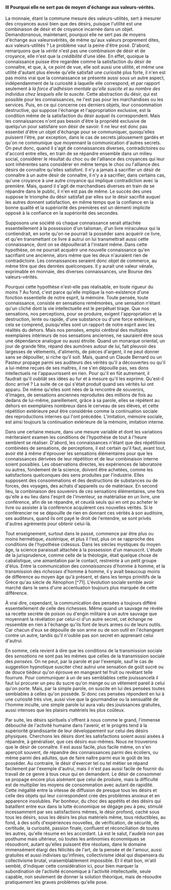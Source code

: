 #### III Pourquoi elle ne sert pas de moyen d'échange aux valeurs-vérités.

La monnaie, étant la commune mesure des valeurs-utilités, sert à mesurer des croyances aussi bien que des désirs, puisque l'utilité est une combinaison de désir et de croyance incarnée dans un objet. Demandonsnous, maintenant, pourquoi elle ne sert pas de moyens d'échange aux valeursvérités, de même qu'aux valeurs proprement dites, aux valeurs-utilités ? Le problème vaut la peine d'être posé. D'abord, remarquons que la _vérité_ n'est pas une combinaison de désir et de croyance, elle n'est que la _crédibilité_ d'une idée. En effet, quoique la connaissance puisse être regardée comme la satisfaction du désir de connaître, et que, à, ce point de vue, elle soit aussi une utilité, et même une utilité d'autant plus élevée qu'elle satisfait une curiosité plus forte, il n'en est pas moins vrai que la connaissance se présente aussi sous un autre aspect, indépendamment de la curiosité à laquelle elle correspond, et par rapport seulement à _la force d'adhésion mentale qu'elle suscite et_ au _nombre des individus chez lesquels elle la suscite._ Cette abstraction du désir, qui est possible pour les connaissances, ne l'est pas pour les marchandises ou les services. Puis, en ce qui concerne ces derniers objets, leur consommation destructive, qui suppose l'échange et l'appropriation exclusive, est la condition même de la satisfaction du désir auquel ils correspondent. Mais les connaissances n'ont pas besoin d'être la propriété exclusive de quelqu'un pour satisfaire son désir de savoir. Il ne leur est donc pas essentiel d'être un objet d'échange pour se communiquer, quoiqu'elles puissent l'être, par exception, dans le cas de secrets jalousement gardés et qu'on ne communique que moyennant la communication d'autres secrets. On peut donc, quand il s'agit de connaissances diverses, contradictoires ou d'accord entre elles, en train de se répandre ensemble dans un milieu social, considérer le résultat du choc ou de l'alliance des croyances qui leur sont inhérentes sans considérer en même temps le choc ou l'alliance des désirs de connaître qu'elles satisfont. Il n'y a jamais à sacrifier un désir de connaître à un autre désir de connaître, il n'y a à sacrifier, dans certains cas, qu'une croyance à une autre croyance qui implique contradiction avec la première. Mais, quand il s'agit de marchandises diverses en train de se répandre dans le public, il n'en est pas de même. Le succès des unes suppose le triomphe du désir satisfait par elles sur le désir sacrifié auquel les autres donnent satisfaction, en même temps que la confiance en la bonne qualité et la supériorité des premières est un démenti implicite opposé à la confiance en la supériorité des secondes.

Supposons une société où chaque connaissance serait attachée essentiellement à la possession d'un talisman, d'un livre miraculeux qui la contiendrait, en sorte qu'on ne pourrait la posséder sans acquérir ce livre, et qu'en transmettant ce livre à autrui on lui transmettrait aussi cette connaissance, dont on se dépouillerait à l'instant même. Dans cette hypothèse, on ne pourrait acquérir une nouvelle connaissance qu'en sacrifiant une ancienne, alors même que les deux n'auraient rien de contradictoire. Les connaissances seraient donc objet de commerce, au même titre que des denrées quelconques. Il y aurait une valeur vénale, exprimable en monnaie, des diverses connaissances, une Bourse des valeurs-vérités.

Pourquoi cette hypothèse n'est-elle pas réalisable, en toute rigueur du moins ? Au fond, c'est parce qu'elle implique la non-existence d'une fonction essentielle de notre esprit, la mémoire. Toute pensée, toute connaissance, consiste en sensations remémorées, une sensation n'étant qu'un cliché dont la vie intellectuelle est le perpétuel tirage. Que nos sensations, nos perceptions, pour se produire, exigent l'appropriation et la destruction, lente ou rapide, d'une substance ou d'une force extérieure, cela se comprend, puisqu'elles sont un rapport de notre esprit avec les réalités du dehors. Mais nos pensées, emploi cérébral des multiples exemplaires intérieurs de nos sensations anciennes, ne sauraient être sous une dépendance analogue ou aussi étroite. Quand un monarque oriental, un jour de grande fête, répand des aumônes autour de lui, fait pleuvoir des largesses de vêtements, d'aliments, de pièces d'argent, il ne peut donner sans se dépouiller, si riche qu'il soit. Mais, quand un Claude Bernard ou un Pasteur propage parmi ses auditeurs des vérités qu'il a découvertes ou qu'il a lui-même reçues de ses maîtres, il ne s'en dépouille pas, ses dons intellectuels ne l'appauvrissent en rien. Pour qu'il en fût autrement, il faudrait qu'il oubliât ses idées au fur et à mesure qu'il les exprime. Qu'est-il donc arrivé ? La suite de ce qui s'était produit quand ses vérités lui ont apparu. De même qu'elles sont nées de la rencontre de souvenirs, d'images, de sensations anciennes reproduites des millions de fois au dedans de lui-même, pareillement, grâce à sa parole, elles se répètent au dehors en exemplaires nombreux dans le cerveau de ses élèves, et cette répétition extérieure peut être considérée comme la continuation sociale des reproductions internes qui l'ont précédée. L'imitation, mémoire sociale, est ainsi toujours la continuation extérieure de la mémoire, imitation interne.

Dans une certaine mesure, dans une mesure variable et dont les variations mériteraient examen les conditions de l'hypothèse de tout à l'heure semblent se réaliser. D'abord, les connaissances n'étant que des répétitions combinées de sensations, de perceptions, il est certain qu'il faut, avant tout, avoir été à même d'éprouver les sensations élémentaires pour que les connaissances dérivées de leur répétition et de leur combinaison interne soient possibles. Les observations directes, les expériences de laboratoire ou autres, fondement de la science, doivent être achetées, comme les satisfactions quelconques des sens produites par l'industrie. Elles supposent des consommations et des destructions de substances ou de forces, des voyages, des achats d'appareils ou de matériaux. En second lieu, la combinaison des souvenirs de ces sensations élémentaires, une fois qu'elle a eu lieu dans l'esprit de l'inventeur, se matérialise en un livre, une conférence, afin de se répandre, et ceuxlà seuls qui en ont pu acheter le livre ou assister à la conférence acquièrent ces nouvelles vérités. Si le conférencier ne se dépouille de rien en donnant ces vérités à son auditoire, ses auditeurs, quand ils ont payé le droit de l'entendre, se sont privés d'autres agréments pour obtenir celui-là.

Tout enseignement, surtout dans le passé, commence par être plus ou moins hermétique, _ésotérique,_ et plus il l'est, plus on se rapproche des conditions de l'hypothèse cidessus. Dans les siècles mystiques du moyen âge, la science paraissait attachée à la possession d'un manuscrit. L'étude de la jurisprudence, comme celle de la théologie, était quelque chose de cabalistique, une aimantation par le contact, restreinte à un petit groupe d'élus. Entre la communication des _connaissances_ d'homme à homme, et la transmission des _richesses_ d'homme à homme, il y avait beaucoup moins de différence au moyen âge qu'à présent, et dans les temps primitifs de la Grèce qu'au siècle de Xénophon [^71]. L'évolution sociale semble avoir marché dans le sens d'une accentuation toujours plus marquée de cette différence.

À vrai dire, cependant, la communication des pensées a toujours différé essentiellement de celle des richesses. Même quand un sauvage ne révèle sa recette secrète de poison ou d'engin militaire à un autre sauvage que moyennant la révélation par celui-ci d'un autre secret, cet échange ne ressemble en rien à l'échange qu'ils font de leurs armes ou de leurs outils. Car chacun d'eux se dépouille de son arme ou de son outil en l'échangeant contre un autre, tandis qu'il n'oublie pas son secret en apprenant celui d'autrui.

En somme, cela revient à dire que les conditions de la transmission sociale des _sensations_ ne sont pas les mêmes que celles de la transmission sociale des _pensées._ On ne peut, par la parole et par l'exemple, sauf le cas de suggestion hypnotique susciter chez autrui une sensation de goût sucré ou de douce tiédeur qu'on éprouve en mangeant tel fruit ou revêtant telle fourrure. Pour communiquer à un de ses semblables cette jouissancelà il faut lui procurer un peu du sucre qu'on mange ou un vêtement pareil à celui qu'on porte. Mais, par la simple parole, on suscite en lui des pensées toutes semblables à celles qu'on possède. Si donc ces pensées répondent en lui à une curiosité très vive, aussi vive que la gourmandise ou la sensualité de l'homme inculte, une simple parole lui aura valu des jouissances gratuites, aussi intenses que les plaisirs matériels les plus coûteux.

Par suite, les désirs spirituels s'offrent à nous comme le grand, l'immense débouché de l'activité humaine dans l'avenir, et le progrès tend à la supériorité grandissante de leur développement sur celui des désirs physiques. Cherchons les désirs dont les satisfactions soient aussi aisées à répandre, à généraliser, que ces désirs eux-mêmes. Nous ne trouverons que le désir de connaître. Il est aussi facile, plus facile même, on s'en aperçoit souvent, de répandre des connaissances parmi des écoliers, ou même parmi des adultes, que de faire naître parmi eux le goût de les posséder. Au contraire, le désir d'exercer tel ou tel métier se répand facilement par l'exemple d'autrui, mais il n'est pas aussi facile de fournir du travail de ce genre à tous ceux qui en demandent. Le désir de consommer se propage encore plus aisément que celui de produire, mais la difficulté est de multiplier les moyens de consommation avec autant de rapidité. Cette inégalité entre la vitesse de diffusion de presque tous les désirs et celle des objets qui leur correspondent crée des problèmes anxieux et en apparence insolubles. Par bonheur, du choc des appétits et des désirs qui bataillent entre eux dans la lutte économique se dégage peu à peu, stimulé incessamment par ses satisfactions mêmes, le désir profond, caché sous tous les désirs, sous les désirs les plus matériels même, tous réductibles, au fond, à des soifs d'expériences nouvelles, de vérification, de sécurité, de certitude, la curiosité, passion finale, confluent et réconciliation de toutes les autres, qu'elle résume en les accordant. Là est le salut, l'audelà non pas posthume mais ultérieur, où toutes les antinomies économiques se résoudront, autant qu'elles puissent être résolues, dans le domaine immensément élargi des félicités de l'art, de la pensée et de l'amour, aussi gratuites et aussi indivises qu'infinies, collectivisme idéal qui dispensera du collectivisme brutal, vraisemblablement impossible. Et il était bon, m'atil semblé, d'indiquer cette considération ici, pour bien marquer la subordination de l'activité économique à l'activité intellectuelle, seule capable, non seulement de donner la solution théorique, mais de résoudre pratiquement les graves problèmes qu'elle pose.

